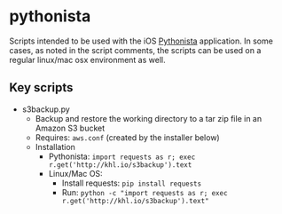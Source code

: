 # pythonista

Scripts intended to be used with the iOS [Pythonista](http://omz-software.com/pythonista/) application. In some cases, as noted in the script comments, the scripts can be used on a regular linux/mac osx environment as well.

## Key scripts

- s3backup.py
  - Backup and restore the working directory to a tar zip file in an Amazon S3 bucket
  - Requires: `aws.conf` (created by the installer below)
  - Installation
    - Pythonista: `import requests as r; exec r.get('http://khl.io/s3backup').text`
    - Linux/Mac OS:
      - Install requests: `pip install requests`
      - Run: `python -c "import requests as r; exec r.get('http://khl.io/s3backup').text"`
